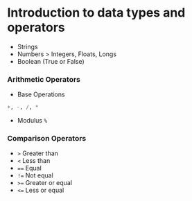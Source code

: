 # Introduction to data types and operators

- Strings
- Numbers > Integers, Floats, Longs
- Boolean (True or False)

### Arithmetic Operators
- Base Operations
```python
+, -, /, *
```
- Modulus `%`

### Comparison Operators

- `>` Greater than
- `<` Less than
- `==` Equal
- `!=` Not equal
- `>=` Greater or equal
- `<=` Less or equal